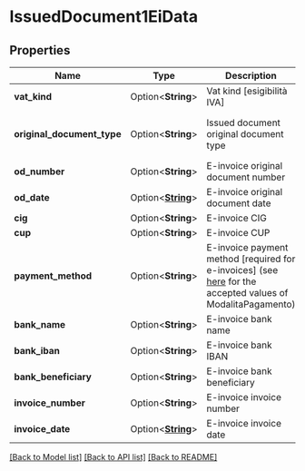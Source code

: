 # IssuedDocument1EiData

## Properties

Name | Type | Description | Notes
------------ | ------------- | ------------- | -------------
**vat_kind** | Option<**String**> | Vat kind [esigibilità IVA] | [optional]
**original_document_type** | Option<**String**> | Issued document original document type | [optional][default to Ordine]
**od_number** | Option<**String**> | E-invoice original document number | [optional]
**od_date** | Option<[**String**](string.md)> | E-invoice original document date | [optional]
**cig** | Option<**String**> | E-invoice CIG | [optional]
**cup** | Option<**String**> | E-invoice CUP | [optional]
**payment_method** | Option<**String**> | E-invoice payment method [required for e-invoices] (see [here](https://www.fatturapa.gov.it/export/documenti/fatturapa/v1.2.2/Rappresentazione_Tabellare_FattOrdinaria_V1.2.2.pdf) for the accepted values of ModalitaPagamento) | [optional]
**bank_name** | Option<**String**> | E-invoice bank name | [optional]
**bank_iban** | Option<**String**> | E-invoice bank IBAN | [optional]
**bank_beneficiary** | Option<**String**> | E-invoice bank beneficiary | [optional]
**invoice_number** | Option<**String**> | E-invoice invoice number | [optional]
**invoice_date** | Option<[**String**](string.md)> | E-invoice invoice date | [optional]

[[Back to Model list]](../README.md#documentation-for-models) [[Back to API list]](../README.md#documentation-for-api-endpoints) [[Back to README]](../README.md)



